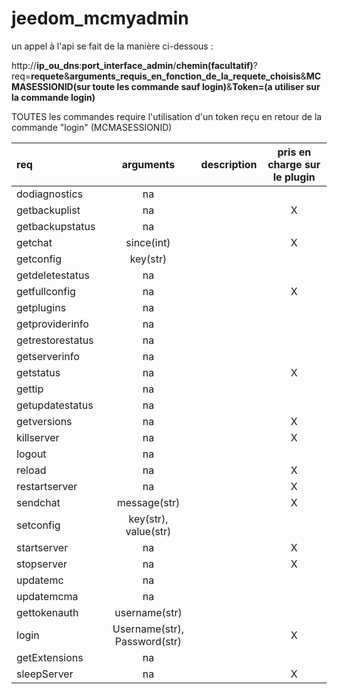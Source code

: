# jeedom_mcmyadmin

un appel à l'api se fait de la manière ci-dessous :

http://__ip_ou_dns__:__port_interface_admin__/__chemin(facultatif)__?req=__requete__&__arguments_requis_en_fonction_de_la_requete_choisis__&__MCMASESSIONID(sur toute les commande sauf login)__&__Token=(a utiliser sur la commande login)__

TOUTES les commandes require l'utilisation d'un token reçu en retour de la commande "login" (MCMASESSIONID)

| req | arguments | description | pris en charge sur le plugin |
|:---------|:-------------:|:------------------|:-----:|
| dodiagnostics | na |      |   |
| getbackuplist | na |      | X |
| getbackupstatus | na |      |   |
| getchat | since(int) |      | X |
| getconfig | key(str) |      |   |
| getdeletestatus | na |      |   |
| getfullconfig | na |      | X |
| getplugins | na |      |   |
| getproviderinfo | na |      |   |
| getrestorestatus | na |      |   |
| getserverinfo | na |      |   |
| getstatus | na |      | X |
| gettip | na |      |   |
| getupdatestatus | na |      |   |
| getversions | na |      | X |
| killserver | na |      | X |
| logout | na |      |   |
| reload | na |      | X |
| restartserver | na |      | X |
| sendchat | message(str) |      | X |
| setconfig | key(str), value(str) |      |   |
| startserver | na |      | X |
| stopserver | na |      | X |
| updatemc | na |      |   |
| updatemcma | na |      |   |
| gettokenauth | username(str) |      |   |
| login | Username(str), Password(str) |      | X |
| getExtensions | na |      |   |
| sleepServer | na |      | X |
